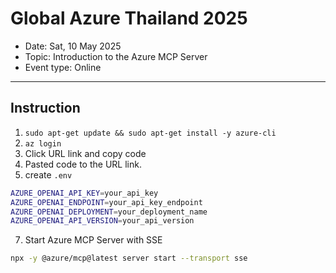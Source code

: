 # Global Azure Thailand 2025
- Date: Sat, 10 May 2025
- Topic: Introduction to the Azure MCP Server
- Event type: Online
----
## Instruction
1. `sudo apt-get update && sudo apt-get install -y azure-cli`
3. `az login`
4. Click URL link and copy code
5. Pasted code to the URL link.
6. create `.env`
```bash
AZURE_OPENAI_API_KEY=your_api_key
AZURE_OPENAI_ENDPOINT=your_api_key_endpoint
AZURE_OPENAI_DEPLOYMENT=your_deployment_name
AZURE_OPENAI_API_VERSION=your_api_version
```
7. Start Azure MCP Server with SSE
```bash
npx -y @azure/mcp@latest server start --transport sse
```